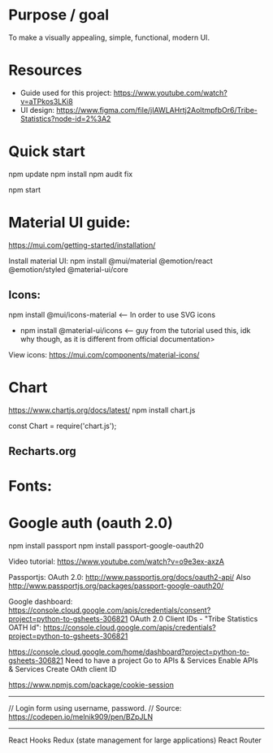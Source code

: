 
# Purpose / goal
To make a visually appealing, simple, functional, modern UI.

# Resources
- Guide used for this project: https://www.youtube.com/watch?v=aTPkos3LKi8
- UI design: https://www.figma.com/file/jIAWLAHrtj2AoltmpfbOr6/Tribe-Statistics?node-id=2%3A2

# Quick start

npm update
npm install
npm audit fix

npm start


# Material UI guide:
https://mui.com/getting-started/installation/

Install material UI:
npm install @mui/material @emotion/react @emotion/styled @material-ui/core


## Icons:
npm install @mui/icons-material <-- In order to use SVG icons

* npm install @material-ui/icons <-- guy from the tutorial used this, idk why though, as it is different from official documentation>

View icons: https://mui.com/components/material-icons/

# Chart
https://www.chartjs.org/docs/latest/
npm install chart.js

const Chart = require('chart.js');

## Recharts.org




# Fonts:
<link rel="preconnect" href="https://fonts.googleapis.com">
<link rel="preconnect" href="https://fonts.gstatic.com" crossorigin>
<link href="https://fonts.googleapis.com/css2?family=Inter:wght@200;400;700&display=swap" rel="stylesheet">


# Google auth (oauth 2.0)
npm install passport
npm install passport-google-oauth20

Video tutorial: https://www.youtube.com/watch?v=o9e3ex-axzA


Passportjs: 
OAuth 2.0: http://www.passportjs.org/docs/oauth2-api/
Also http://www.passportjs.org/packages/passport-google-oauth20/

Google dashboard: https://console.cloud.google.com/apis/credentials/consent?project=python-to-gsheets-306821
OAuth 2.0 Client IDs - "Tribe Statistics OATH ld": https://console.cloud.google.com/apis/credentials?project=python-to-gsheets-306821

https://console.cloud.google.com/home/dashboard?project=python-to-gsheets-306821
Need to have a project
Go to APIs & Services
Enable APIs & Services
Create OAth client ID

https://www.npmjs.com/package/cookie-session


---

// Login form using username, password.
// Source: https://codepen.io/melnik909/pen/BZpJLN


---

React Hooks
Redux (state management for large applications)
React Router